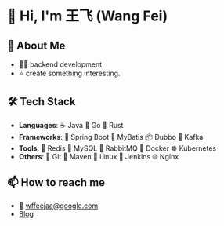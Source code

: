 # 👋 Hi, I'm 王飞 (Wang Fei)

## 🚀 About Me
- 👨‍💻 backend development  
- ⭐️ create something interesting.

## 🛠️ Tech Stack

- **Languages**: ☕️ Java 🐹 Go 🦀 Rust
- **Frameworks**: 🌱 Spring Boot  🐾 MyBatis  📦 Dubbo  📡 Kafka
- **Tools**: 🧠 Redis 🐬 MySQL 🐇 RabbitMQ 🐳 Docker ☸️ Kubernetes
- **Others**: 🧰 Git 🧪 Maven 🐧 Linux 🔧 Jenkins 🌐 Nginx

## 📫 How to reach me

- 📮 wffeejaa@google.com
- [Blog](https://feejaa.github.io/)
